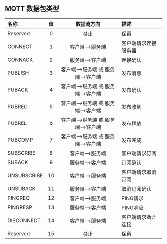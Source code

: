 ## MQTT 数据包类型 

| 名称 | 值 | 数据流方向 | 描述 |
|:----|:--:|:--------:|:-----|
| Reserved | 0 | 禁止 | 保留 |
| CONNECT | 1 | 客户端-->服务端 | 客户端请求连接服务器 |
| CONNACK | 2 | 服务端-->客户端 | 连接确认 |
| PUBLISH | 3 | 客户端-->服务端 或 服务端-->客户端 | 发布消息 |
| PUBACK | 4 | 客户端-->服务端 或 服务端-->客户端 | 发布确认 |
| PUBREC | 5 | 客户端-->服务端 或 服务端-->客户端 | 发布收到 |
| PUBREL | 6 | 客户端-->服务端 或 服务端-->客户端 | 发布释放 |
| PUBCOMP | 7 | 客户端-->服务端 或 服务端-->客户端 | 发布完成 |
| SUBSCRIBE | 8 | 客户端-->服务端 | 客户端请求订阅 |
| SUBACK | 9 | 服务端-->客户端 | 订阅确认 |
| UNSUBSCRIBE | 10 | 客户端-->服务端 | 客户端请求取消订阅 |
| UNSUBACK | 11 | 服务端-->客户端 | 取消订阅确认 |
| PINGREQ | 12 | 客户端-->服务端 | PING请求 |
| PINGRESP | 13 | 服务端-->客户端 | PING响应 |
| DISCONNECT | 14 | 客户端-->服务端 | 客户端请求断开连接 |
| Reserved | 15 | 禁止 | 保留 |
